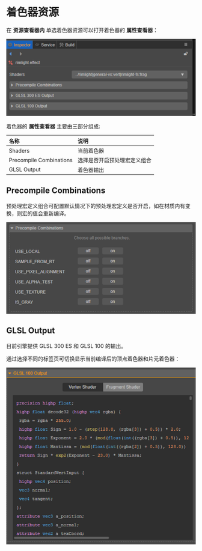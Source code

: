 # 着色器资源

在 **资源查看器内** 单选着色器资源可以打开着色器的 **属性查看器**：

![effect Inspector](img/effect-inspector.png)

着色器的 **属性查看器** 主要由三部分组成:

|名称|说明|
|:--|:--|
|Shaders | 当前着色器
|Precompile Combinations| 选择是否开启预处理宏定义组合
|GLSL Output | 着色器输出

## Precompile Combinations

预处理宏定义组合可配置默认情况下的预处理宏定义是否开启，如在材质内有变换，则宏的值会重新编译。

![precompile](img/precompile.png)

## GLSL Output

目前引擎提供 GLSL 300 ES 和 GLSL 100 的输出。

通过选择不同的标签页可切换显示当前编译后的顶点着色器和片元着色器：

![vs-fs-switc](img/change-vs-fs.png)
